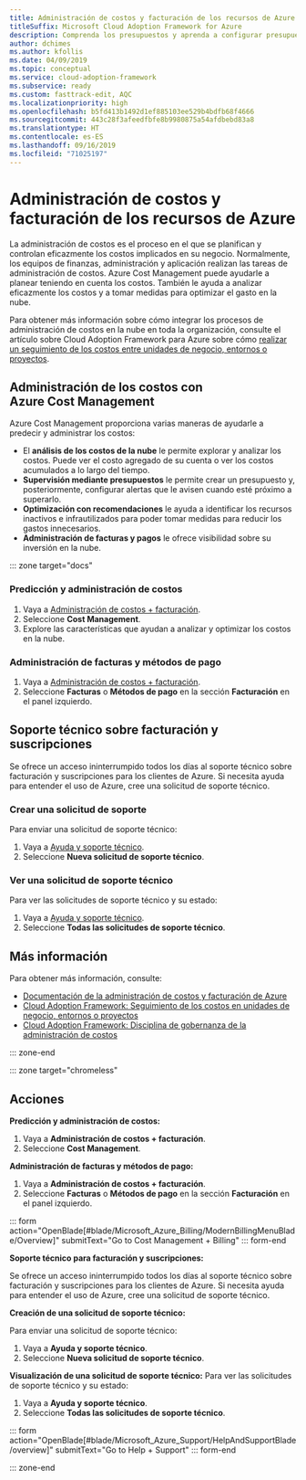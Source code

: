```yaml
---
title: Administración de costos y facturación de los recursos de Azure
titleSuffix: Microsoft Cloud Adoption Framework for Azure
description: Comprenda los presupuestos y aprenda a configurar presupuestos y pagos para los recursos de Azure.
author: dchimes
ms.author: kfollis
ms.date: 04/09/2019
ms.topic: conceptual
ms.service: cloud-adoption-framework
ms.subservice: ready
ms.custom: fasttrack-edit, AQC
ms.localizationpriority: high
ms.openlocfilehash: b5fd413b1492d1ef885103ee529b4bdfb68f4666
ms.sourcegitcommit: 443c28f3afeedfbfe8b9980875a54afdbebd83a8
ms.translationtype: HT
ms.contentlocale: es-ES
ms.lasthandoff: 09/16/2019
ms.locfileid: "71025197"
---
```

# <a name="manage-costs-and-billing-for-your-azure-resources"></a>Administración de costos y facturación de los recursos de Azure

La administración de costos es el proceso en el que se planifican y controlan eficazmente los costos implicados en su negocio. Normalmente, los equipos de finanzas, administración y aplicación realizan las tareas de administración de costos. Azure Cost Management puede ayudarle a planear teniendo en cuenta los costos. También le ayuda a analizar eficazmente los costos y a tomar medidas para optimizar el gasto en la nube.

Para obtener más información sobre cómo integrar los procesos de administración de costos en la nube en toda la organización, consulte el artículo sobre Cloud Adoption Framework para Azure sobre cómo [realizar un seguimiento de los costos entre unidades de negocio, entornos o proyectos](../azure-best-practices/track-costs.md).

## <a name="manage-your-costs-with-azure-cost-management"></a>Administración de los costos con Azure Cost Management

Azure Cost Management proporciona varias maneras de ayudarle a predecir y administrar los costos:

- El **análisis de los costos de la nube** le permite explorar y analizar los costos. Puede ver el costo agregado de su cuenta o ver los costos acumulados a lo largo del tiempo.
- **Supervisión mediante presupuestos** le permite crear un presupuesto y, posteriormente, configurar alertas que le avisen cuando esté próximo a superarlo.
- **Optimización con recomendaciones** le ayuda a identificar los recursos inactivos e infrautilizados para poder tomar medidas para reducir los gastos innecesarios.
- **Administración de facturas y pagos** le ofrece visibilidad sobre su inversión en la nube.

::: zone target="docs"

### <a name="predict-and-manage-costs"></a>Predicción y administración de costos

1. Vaya a [Administración de costos + facturación](https://portal.azure.com/#blade/Microsoft_Azure_Billing/ModernBillingMenuBlade/Overview).
1. Seleccione **Cost Management**.
1. Explore las características que ayudan a analizar y optimizar los costos en la nube.

### <a name="manage-invoices-and-payment-methods"></a>Administración de facturas y métodos de pago

1. Vaya a [Administración de costos + facturación](https://portal.azure.com/#blade/Microsoft_Azure_Billing/ModernBillingMenuBlade/Overview).
1. Seleccione **Facturas** o **Métodos de pago** en la sección **Facturación** en el panel izquierdo.

## <a name="billing-and-subscription-support"></a>Soporte técnico sobre facturación y suscripciones

Se ofrece un acceso ininterrumpido todos los días al soporte técnico sobre facturación y suscripciones para los clientes de Azure. Si necesita ayuda para entender el uso de Azure, cree una solicitud de soporte técnico.

### <a name="create-a-support-request"></a>Crear una solicitud de soporte

Para enviar una solicitud de soporte técnico:

1. Vaya a [Ayuda y soporte técnico](https://portal.azure.com/#blade/Microsoft_Azure_Support/HelpAndSupportBlade/overview).
1. Seleccione **Nueva solicitud de soporte técnico**.

### <a name="view-a-support-request"></a>Ver una solicitud de soporte técnico

Para ver las solicitudes de soporte técnico y su estado:

1. Vaya a [Ayuda y soporte técnico](https://portal.azure.com/#blade/Microsoft_Azure_Support/HelpAndSupportBlade/overview).
1. Seleccione **Todas las solicitudes de soporte técnico**.

## <a name="learn-more"></a>Más información

Para obtener más información, consulte:

- [Documentación de la administración de costos y facturación de Azure](https://docs.microsoft.com/azure/billing)
- [Cloud Adoption Framework: Seguimiento de los costos en unidades de negocio, entornos o proyectos](../azure-best-practices/track-costs.md)
- [Cloud Adoption Framework: Disciplina de gobernanza de la administración de costos](../../govern/cost-management/index.md)

::: zone-end

::: zone target="chromeless"

## <a name="actions"></a>Acciones

**Predicción y administración de costos:**

1. Vaya a **Administración de costos + facturación**.
1. Seleccione **Cost Management**.

**Administración de facturas y métodos de pago:**

1. Vaya a **Administración de costos + facturación**.
1. Seleccione **Facturas** o **Métodos de pago** en la sección **Facturación** en el panel izquierdo.

::: form action="OpenBlade[#blade/Microsoft_Azure_Billing/ModernBillingMenuBlade/Overview]" submitText="Go to Cost Management + Billing" ::: form-end

**Soporte técnico para facturación y suscripciones:**

Se ofrece un acceso ininterrumpido todos los días al soporte técnico sobre facturación y suscripciones para los clientes de Azure. Si necesita ayuda para entender el uso de Azure, cree una solicitud de soporte técnico.

**Creación de una solicitud de soporte técnico:**

Para enviar una solicitud de soporte técnico:

1. Vaya a **Ayuda y soporte técnico**.
2. Seleccione **Nueva solicitud de soporte técnico**.

**Visualización de una solicitud de soporte técnico:** Para ver las solicitudes de soporte técnico y su estado:

1. Vaya a **Ayuda y soporte técnico**.
2. Seleccione **Todas las solicitudes de soporte técnico**.

::: form action="OpenBlade[#blade/Microsoft_Azure_Support/HelpAndSupportBlade/overview]" submitText="Go to Help + Support" ::: form-end

::: zone-end
